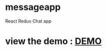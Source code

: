 # messageapp
React Redux Chat app
# view the demo : <a href="https://xeyal-i.github.io/messageapp"> DEMO </a>
